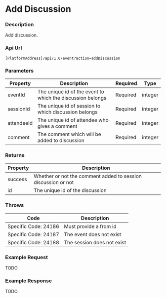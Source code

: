 # Add Discussion

### Description

Add discussion.

### Api Url

`[PlatformAddress]/api/1.0/event?action=addDiscussion`

### Parameters

| Property | Description | Required | Type |
|------------|------------------------------------------------------------|----------|---------|
| eventId    | The unique id of the event to which the discussion belongs | Required | integer |
| sessionId  | The unique id of session to which discussion belongs       | Required | integer |
| attendeeId | The unique id of attendee who gives a comment              | Required | integer |
| comment    | The comment which will be added to discussion              | Required | integer |

### Returns

| Property | Description |
|---------|---------------------------------------------------------------|
| success | Whether or not the comment added to session discussion or not |
| id      | The unique id of the discussion                               |

### Throws

| Code | Description |
|----------------------|----------------------------|
| Specific Code: 24186 | Must provide a from id     |
| Specific Code: 24187 | The event does not exist   |
| Specific Code: 24188 | The session does not exist |

### Example Request

TODO 

### Example Response

TODO
